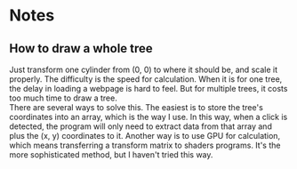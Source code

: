 Notes
=====
How to draw a whole tree
-------------------------
Just transform one cylinder from (0, 0) to where it should be, and scale it properly. 
The difficulty is the speed for calculation. When it is for one tree, the delay in loading a webpage is hard to feel. 
But for multiple trees, it costs too much time to draw a tree. <br>
There are several ways to solve this. The easiest is to store the tree's coordinates into an array, which is the way I use. 
In this way, when a click is detected, the program will only need to extract data from that array and plus the (x, y) coordinates 
to it. Another way is to use GPU for calculation, which means transferring a transform matrix to shaders programs. It's the 
more sophisticated method, but I haven't tried this way.
